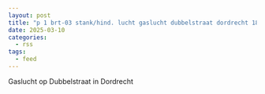 ```yaml
---
layout: post
title: "p 1 brt-03 stank/hind. lucht gaslucht dubbelstraat dordrecht 186531"
date: 2025-03-10
categories: 
  - rss
tags: 
  - feed
---
```


Gaslucht op Dubbelstraat in Dordrecht
